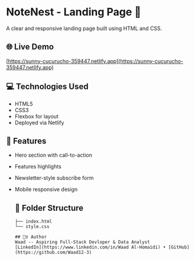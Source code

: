 # NoteNest - Landing Page 📝

A clear and responsive landing page built using HTML and CSS.

## 🌐 Live Demo
[https://sunny-cucurucho-359447.netlify.app](https://sunny-cucurucho-359447.netlify.app)

## 💻 Technologies Used
- HTML5
- CSS3
- Flexbox for layout
- Deployed via Netlify

## 📸 Features
- Hero section with call-to-action
- Features highlights
- Newsletter-style subscribe form
- Mobile responsive design

  ## 📁 Folder Structure
  ```
  ├── index.html
  └── style.css

  ## 🙋‍♀️ Author
  Waad -- Aspiring Full-Stack Devloper & Data Analyst
  [LinkedIn](https://www.linkedin.com/in/Waad Al-Homaidi) • [GitHub](https://github.com/Waad12-3)
